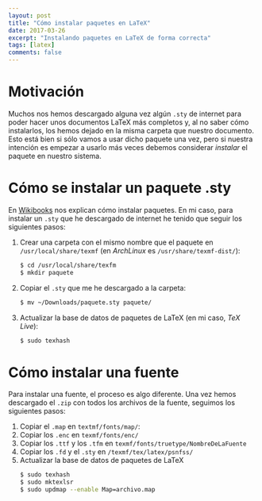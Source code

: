 ```yaml
---
layout: post
title: "Cómo instalar paquetes en LaTeX"
date: 2017-03-26
excerpt: "Instalando paquetes en LaTeX de forma correcta"
tags: [latex]
comments: false
---
```


# Motivación
Muchos nos hemos descargado alguna vez algún `.sty` de internet para poder hacer unos documentos LaTeX más completos y, al no saber cómo instalarlos, los hemos dejado en la misma carpeta que nuestro documento. Esto está  bien si sólo vamos a usar dicho paquete una vez, pero si nuestra intención es empezar a usarlo más veces debemos considerar _instalar_ el paquete en nuestro sistema.

# Cómo se instalar un paquete .sty
En [Wikibooks](https://en.wikibooks.org/wiki/LaTeX/Installing_Extra_Packages) nos explican cómo instalar paquetes. En mi caso, para instalar un `.sty` que he descargado de internet he tenido que seguir los siguientes pasos:

1. Crear una carpeta con el mismo nombre que el paquete en `/usr/local/share/texmf` (en _ArchLinux_ es `/usr/share/texmf-dist/`):
    ```bash
    $ cd /usr/local/share/texfm
    $ mkdir paquete
    ```

2. Copiar el `.sty` que me he descargado a la carpeta:
    ```bash
    $ mv ~/Downloads/paquete.sty paquete/
    ```

3. Actualizar la base de datos de paquetes de LaTeX (en mi caso, _TeX Live_):
    ```bash
    $ sudo texhash
    ```

# Cómo instalar una fuente

Para instalar una fuente, el proceso es algo diferente. Una vez hemos descargado el `.zip` con todos los archivos de la fuente, seguimos los siguientes pasos:

1. Copiar el `.map` en `textmf/fonts/map/`:
2. Copiar los `.enc` en `texmf/fonts/enc/`
3. Copiar los `.ttf` y los `.tfm` en `texmf/fonts/truetype/NombreDeLaFuente`
4. Copiar los `.fd` y el `.sty` en `/texmf/tex/latex/psnfss/`
5. Actualizar la base de datos de paquetes de LaTeX  
    ```bash
    $ sudo texhash
    $ sudo mktexlsr
    $ sudo updmap --enable Map=archivo.map 
    ```
